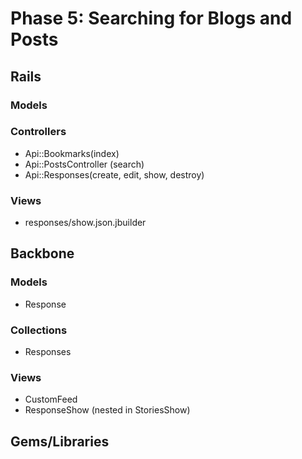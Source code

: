 # Phase 5: Searching for Blogs and Posts

## Rails
### Models

### Controllers
* Api::Bookmarks(index)
* Api::PostsController (search)
* Api::Responses(create, edit, show, destroy)

### Views
* responses/show.json.jbuilder

## Backbone
### Models
* Response

### Collections
* Responses

### Views
* CustomFeed
* ResponseShow (nested in StoriesShow)

## Gems/Libraries

